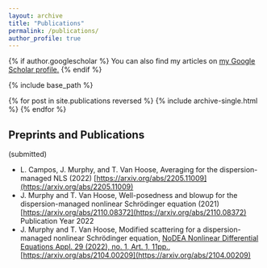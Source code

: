 ```yaml
---
layout: archive
title: "Publications"
permalink: /publications/
author_profile: true
---
```


{% if author.googlescholar %}
  You can also find my articles on <u><a href="{{author.googlescholar}}">my Google Scholar profile</a>.</u>
{% endif %}

{% include base_path %}

{% for post in site.publications reversed %}
  {% include archive-single.html %}
{% endfor %}

## Preprints and Publications
(submitted)
- L. Campos, J. Murphy, and T. Van Hoose, Averaging for the dispersion-managed NLS (2022) [https://arxiv.org/abs/2205.11009](https://arxiv.org/abs/2205.11009)
- J. Murphy and T. Van Hoose, Well-posedness and blowup for the dispersion-managed nonlinear Schrödinger equation (2021) [https://arxiv.org/abs/2110.08372](https://arxiv.org/abs/2110.08372)
Publication Year 2022
- J. Murphy and T. Van Hoose, Modified scattering for a dispersion-managed nonlinear Schrödinger equation, [NoDEA Nonlinear Differential Equations Appl. 29 (2022), no. 1, Art. 1, 11pp.](https://link.springer.com/article/10.1007/s00030-021-00731-6), [https://arxiv.org/abs/2104.00209](https://arxiv.org/abs/2104.00209)
